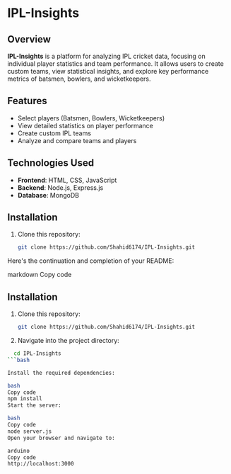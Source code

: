 # IPL-Insights

## Overview
**IPL-Insights** is a platform for analyzing IPL cricket data, focusing on individual player statistics and team performance. It allows users to create custom teams, view statistical insights, and explore key performance metrics of batsmen, bowlers, and wicketkeepers.

## Features
- Select players (Batsmen, Bowlers, Wicketkeepers)
- View detailed statistics on player performance
- Create custom IPL teams
- Analyze and compare teams and players

## Technologies Used
- **Frontend**: HTML, CSS, JavaScript
- **Backend**: Node.js, Express.js
- **Database**: MongoDB

## Installation

1. Clone this repository:
   ```bash
   git clone https://github.com/Shahid6174/IPL-Insights.git

Here's the continuation and completion of your README:

markdown
Copy code
## Installation

1. Clone this repository:
   ```bash
   git clone https://github.com/Shahid6174/IPL-Insights.git
2. Navigate into the project directory:
```bash
  cd IPL-Insights
```bash

Install the required dependencies:

bash
Copy code
npm install
Start the server:

bash
Copy code
node server.js
Open your browser and navigate to:

arduino
Copy code
http://localhost:3000
